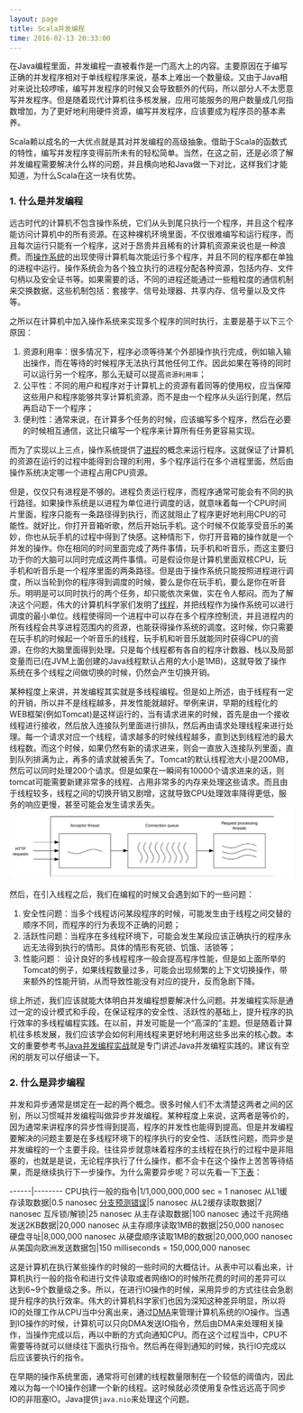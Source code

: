 ```yaml
---
layout: page
title: Scala并发编程
time: 2016-02-13 20:33:00
---
```


在Java编程里面，并发编程一直被看作是一门高大上的内容。主要原因在于编写正确的并发程序相对于单线程程序来说，基本上难出一个数量级。又由于Java相对来说比较啰嗦，编写并发程序的时候又会导致额外的代码，所以部分人不太愿意写并发程序。但是随着现代计算机往多核发展，应用可能服务的用户数量成几何指数增加，为了更好地利用硬件资源，编写并发程序，应该要成为程序员的基本素养。

Scala赖以成名的一大优点就是其对并发编程的高级抽象。借助于Scala的函数式的特性，编写并发程序变得前所未有的轻松简单。当然，在这之前，还是必须了解并发编程需要解决什么样的问题，并且横向地和Java做一下对比，这样我们才能知道，为什么Scala在这一块有优势。

### 1. 什么是并发编程

远古时代的计算机不包含操作系统，它们从头到尾只执行一个程序，并且这个程序能访问计算机中的所有资源。在这种裸机环境里面，不仅很难编写和运行程序，而且每次运行只能有一个程序，这对于昂贵并且稀有的计算机资源来说也是一种浪费。而[操作系统](https://zh.wikipedia.org/zh-cn/%E6%93%8D%E4%BD%9C%E7%B3%BB%E7%BB%9F)的出现使得计算机每次能运行多个程序，并且不同的程序都在单独的进程中运行。操作系统会为各个独立执行的进程分配各种资源，包括内存、文件句柄以及安全证书等。如果需要的话，不同的进程还能通过一些粗粒度的通信机制来交换数据，这些机制包括：套接字、信号处理器、共享内存、信号量以及文件等。

之所以在计算机中加入操作系统来实现多个程序的同时执行，主要是基于以下三个原因：

1. 资源利用率：很多情况下，程序必须等待某个外部操作执行完成，例如输入输出操作，而在等待的时候程序无法执行其他任何工作。因此如果在等待的同时可以运行另一个程序，那么无疑可以提高`资源利用率`；
2. 公平性：不同的用户和程序对于计算机上的资源有着同等的使用权，应当保障这些用户和程序能够共享计算机资源，而不是由一个程序从头运行到尾，然后再启动下一个程序；
3. 便利性：通常来说，在计算多个任务的时候，应该编写多个程序，然后在必要的时候相互通信，这比只编写一个程序来计算所有任务更容易实现。

而为了实现以上三点，操作系统提供了[进程](https://zh.wikipedia.org/wiki/%E8%A1%8C%E7%A8%8B)的概念来运行程序。这就保证了计算机的资源在运行的过程中能得到合理的利用，多个程序运行在多个进程里面，然后由操作系统决定哪一个进程占用CPU资源。

但是，仅仅只有进程是不够的。进程负责运行程序，而程序通常可能会有不同的执行路径。如果操作系统是以进程为单位进行调度的话，就意味着每一个CPU时间片里面，程序只能有一条路径得到执行，而这就阻止了程序更好地利用CPU的可能性。就好比，你打开音箱听歌，然后开始玩手机。这个时候不仅能享受音乐的美妙，你也从玩手机的过程中得到了快感。这种情形下，你打开音箱的操作就是一个并发的操作。你在相同的时间里面完成了两件事情，玩手机和听音乐，而这主要归功于你的大脑可以同时完成这两件事情。可是假设你是计算机里面双核CPU，玩手机和听音乐是一个程序里面的两条路径。但是由于操作系统只能按照进程进行调度，所以当轮到你的程序得到调度的时候，要么是你在玩手机，要么是你在听音乐。明明是可以同时执行的两个任务，却只能依次来做，实在令人郁闷。而为了解决这个问题，伟大的计算机科学家们发明了[线程](https://zh.wikipedia.org/wiki/%E7%BA%BF%E7%A8%8B)，并把线程作为操作系统可以进行调度的最小单位。线程使得同一个进程中可以存在多个程序控制流，并且进程内的所有线程会共享进程范围内的资源，也能获得操作系统的调度。这时候，你只需要在玩手机的时候起一个听音乐的线程，玩手机和听音乐就能同时获得CPU的资源，在你的大脑里面得到处理。只是每个线程都有各自的程序计数器、栈以及局部变量而已(在JVM上面创建的Java线程默认占用的大小是1MB)，这就导致了操作系统在多个线程之间做切换的时候，仍然会产生切换开销。

某种程度上来讲，并发编程其实就是多线程编程。但是如上所述，由于线程有一定的开销，所以并不是线程越多，并发性能就越好。举例来讲，早期的线程化的WEB框架(例如Tomcat)是这样运行的，当有请求进来的时候，首先是由一个接收线程进行接收，然后放入连接队列里面进行排队，然后再由请求处理线程来进行处理。每一个请求对应一个线程，请求越多的时候线程越多，直到达到线程池的最大线程数。而这个时候，如果仍然有新的请求进来，则会一直放入连接队列里面，直到队列排满为止，再多的请求就被丢失了。Tomcat的默认线程池大小是200MB，然后可以同时处理200个请求。但是如果在一瞬间有10000个请求进来的话，则tomcat可能需要新建非常多的线程、占用非常多的内存来处理这些请求。而且由于线程较多，线程之间的切换开销又剧增，这就导致CPU处理效率降得更低，服务的响应更慢，甚至可能会发生请求丢失。
![线程化服务器模型](/images/posts/201602/threadedServer.jpg "Threaded Web Server")

然后，在引入线程之后，我们在编程的时候又会遇到如下的一些问题：

1. 安全性问题：当多个线程访问某段程序的时候，可能发生由于线程之间交替的顺序不同，而程序的行为表现不正确的问题；
2. 活跃性问题：当程序在多线程环境下，可能会发生某段应该正确执行的程序永远无法得到执行的情形。具体的情形有死锁、饥饿、活锁等；
3. 性能问题： 设计良好的多线程程序一般会提高程序性能，但是如上面所举的Tomcat的例子，如果线程数量过多，可能会出现频繁的上下文切换操作，带来额外的性能开销，从而导致性能没有对应的提升，反而急剧下降。

综上所述，我们应该就能大体明白并发编程想要解决什么问题。并发编程实际是通过一定的设计模式和手段，在保证程序的安全性、活跃性的基础上，提升程序的执行效率的多线程编程实践。在以前，并发可能是一个“高深的”主题。但是随着计算机往多核发展，我们应该学会如何利用线程来更好地利用这些多出来的核心数。本文的重要参考书[Java并发编程实战](http://jcip.net/)就是专门讲述Java并发编程实践的。建议有空闲的朋友可以仔细读一下。

### 2. 什么是异步编程

并发和异步通常是绑定在一起的两个概念。很多时候人们不太清楚这两者之间的区别，所以习惯喊并发编程叫做异步并发编程。某种程度上来说，这两者是等价的，因为通常来讲程序的异步性得到提高，程序的并发性也能得到提高。但是并发编程要解决的问题主要是在多线程环境下的程序执行的安全性、活跃性问题，而异步是并发编程的一个主要手段。往往异步就意味着程序的主线程在执行的过程中是非阻塞的，也就是是说，无论程序执行了什么操作，都不会卡在这个操作上苦苦等待结果，而是继续执行下一步操作。为什么需要异步呢？可以先看一下[下表](http://norvig.com/21-days.html#answers)：

------|--------
CPU执行一般的指令|1/1,000,000,000 sec = 1 nanosec
从L1缓存读取数据|0.5 nanosec
[分支预测错误](https://en.wikipedia.org/wiki/Branch_misprediction)|5 nanosec
从L2缓存读取数据|7 nanosec
互斥锁/解锁|25 nanosec
从主存读取数据|100 nanosec
通过千兆网络发送2KB数据|20,000 nanosec
从主存顺序读取1MB的数据|250,000 nanosec
硬盘寻址|8,000,000 nanosec
从硬盘顺序读取1MB的数据|20,000,000 nanosec
从美国向欧洲发送数据包|150 milliseconds = 150,000,000 nanosec

这是计算机在执行某些操作的时候的一些时间的大概估计。从表中可以看出来，计算机执行一般的指令和进行文件读取或者网络IO的时候所花费的时间的差异可以达到6~9个数量级之多。所以，在进行IO操作的时候，采用异步的方式往往会急剧提升程序的执行效率。伟大的计算机科学家们也因为深知这种差异明显，所以将IO的处理工作从CPU当中分离出来，通过[DMA](https://zh.wikipedia.org/zh-cn/%E7%9B%B4%E6%8E%A5%E8%A8%98%E6%86%B6%E9%AB%94%E5%AD%98%E5%8F%96)来管理计算机系统的IO操作。当遇到IO操作的时候，计算机可以只向DMA发送IO指令，然后由DMA来处理相关操作，当操作完成以后，再以中断的方式向通知CPU。而在这个过程当中，CPU不需要等待就可以继续往下面执行指令。然后再在得到通知的时候，执行IO完成以后应该要执行的指令。

在早期的操作系统里面，通常将可创建的线程数量限制在一个较低的阈值内，因此难以为每一个IO操作创建一个新的线程。这时候就必须使用复杂性远远高于同步IO的非阻塞IO。Java提供`java.nio`来处理这个问题。




